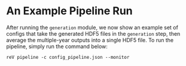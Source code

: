 An Example Pipeline Run
===========================

After running the `generation` module, we now show an example set of configs that take the generated HDF5 files in the `generation` step, then average the multiple-year outputs into a single HDF5 file. To run the pipeline, simply run the command below: 

```
reV pipeline -c config_pipeline.json --monitor
```
